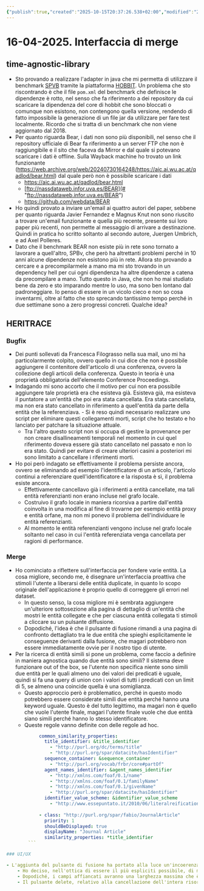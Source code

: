 ```yaml
---
{"publish":true,"created":"2025-10-15T20:37:26.538+02:00","modified":"2025-10-15T19:37:44.000+02:00","cssclasses":""}
---
```



# 16-04-2025. Interfaccia di merge

## time-agnostic-library

- Sto provando a realizzare l'adapter in java che mi permetta di utilizzare il benchmark [SPVB](https://github.com/hobbit-project/versioning-benchmark) tramite la piattaforma [HOBBIT](https://github.com/hobbit-project/core). Un problema che sto riscontrando è che il file `pom.xml` del benchmark che definisce le dipendenze è rotto, nel senso che fa riferimento a dei repository da cui scaricare la dipendenza del core di hobbit che sono bloccati o comunque non esistono, non contengono quella versione, rendendo di fatto impossibile la generazione di un file jar da utilizzare per fare test localmente. Ricordo che si tratta di un benchmark che non viene aggiornato dal 2018.
- Per quanto riguarda Bear, i dati non sono più disponibili, nel senso che il repository ufficiale di Bear fa riferimento a un server FTP che non è raggiungibile e il sito che faceva da Mirror e dal quale si potevano scaricare i dati è offline. Sulla Wayback machine ho trovato un link funzionante (https://web.archive.org/web/20240730164248/https://aic.ai.wu.ac.at/qadlod/bear.html) dal quale però non è possibile scaricare i dati
    - https://aic.ai.wu.ac.at/qadlod/bear.html
    - [ftp://nassdataweb.infor.uva.es/BEAR](# "ftp://nassdataweb.infor.uva.es/BEAR")
    - https://github.com/webdata/BEAR
- Ho quindi provato a inviare un'email ai quattro autori del paper, sebbene per quanto riguarda Javier Fernandez e Magnus Knut non sono riuscito a trovare un'email funzionante e quella più recente, presente sui loro paper più recenti, non permette al messaggio di arrivare a destinazione. Quindi in pratica ho scritto soltanto al secondo autore, Juergen Umbrich, e ad Axel Polleres.
- Dato che il benchmark BEAR non esiste più in rete sono tornato a lavorare a quell'altro, SPBv, che però ha altrettanti problemi perché in 10 anni alcune dipendenze non esistono più in rete. Allora sto provando a cercare e a precompilarmele a mano ma mi sto trovando in un dependency hell per cui ogni dipendenza ha altre dipendenze a catena da precompilare a mano. Tutto questo in Java, che non ho mai studiato bene da zero e sto imparando mentre lo uso, ma sono ben lontano dal padroneggiare. Io penso di essere in un vicolo cieco e non so cosa inventarmi, oltre al fatto che sto sprecando tantissimo tempo perché in due settimane sono a zero progressi concreti. Qualche idea?

## HERITRACE

### Bugfix

- Dei punti sollevati da Francesca Filograsso nella sua mail, uno mi ha particolarmente colpito, ovvero quello in cui dice che non è possibile aggiungere il contenitore dell'articolo di una conferenza, ovvero la collezione degli articoli della conferenza. Questo in teoria è una proprietà obbligatoria dell'elemento Conference Proceedings.
- Indagando mi sono accorto che il motivo per cui non era possibile aggiungere tale proprietà era che esisteva già. Esisteva già, ma esisteva il puntatore a un'entità che poi era stata cancellata. Era stata cancellata, ma non era stato cancellato in riferimento a quell'entità da parte della entità che la referenziava. - Si è reso quindi necessario realizzare uno script per eliminare questi collegamenti morti, script che ho testato e ho lanciato per patchare la situazione attuale.
    - Tra l'altro questo script non si occupa di gestire la provenance per non creare disallineamenti temporali nel momento in cui quel riferimento doveva essere già stato cancellato nel passato e non lo era stato. Quindi per evitare di creare ulteriori casini a posteriori mi sono limitato a cancellare i riferimenti morti.
- Ho poi però indagato se effettivamente il problema persiste ancora, ovvero se eliminando ad esempio l'identificatore di un articolo, l'articolo continui a referenziare quell'identificatore e la risposta è sì, il problema esiste ancora.
    - Effettivamente cancellavo già i riferimenti a entità cancellate, ma tali entità referenzianti non erano incluse nel grafo locale.
    - Costruivo il grafo locale in maniera ricorsiva a partire dall'entità coinvolta in una modifica al fine di trovarne per esempio entità proxy e entità orfane, ma non mi ponevo il problema dell'individuare le entità referenzianti.
    - Al momento le entità referenzianti vengono incluse nel grafo locale soltanto nel caso in cui l'entità referenziata venga cancellata per ragioni di performance.

### Merge

- Ho cominciato a riflettere sull'interfaccia per fondere varie entità. La cosa migliore, secondo me, è disegnare un'interfaccia proattiva che stimoli l'utente a liberarsi delle entità duplicate, in quanto lo scopo originale dell'applicazione è proprio quello di correggere gli errori nel dataset.
    - In questo senso, la cosa migliore mi è sembrata aggiungere un'ulteriore sottosezione alla pagina di dettaglio di un'entità che mostri le entità collegate e che per ciascuna entità collegata ti stimoli a cliccare su un pulsante diffusione.
    - Dopodiché, l'idea è che il pulsante di fusione rimandi a una pagina di confronto dettagliato tra le due entità che spieghi esplicitamente le conseguenze derivanti dalla fusione, che magari potrebbero non essere immediatamente ovvie per il nostro tipo di utente.
- Per la ricerca di entità simili si pone un problema, come faccio a definire in maniera agnostica quando due entità sono simili? Il sistema deve funzionare out of the box, se l'utente non specifica niente sono simili due entità per le quali almeno uno dei valori dei predicati è uguale, quindi si fa una query di union con i valori di tutti i predicati con un limit di 5, se almeno una coincide quella è una somiglianza.
    - Questo approccio però è problematico, perché in questo modo potrebbero essere considerate simili due entità perché hanno una keyword uguale. Questo è del tutto legittimo, ma magari non è quello che vuole l'utente finale, magari l'utente finale vuole che due entità siano simili perché hanno lo stesso identificatore.
    - Queste regole vanno definite con delle regole ad hoc.

```yaml
            common_similarity_properties:
              title_identifier: &title_identifier
                - "http://purl.org/dc/terms/title"
                - "http://purl.org/spar/datacite/hasIdentifier"
              sequence_container: &sequence_container
                - "http://purl.org/vocab/frbr/core#partOf"
              agent_names_identifier: &agent_names_identifier
                - "http://xmlns.com/foaf/0.1/name"
                - "http://xmlns.com/foaf/0.1/familyName"
                - "http://xmlns.com/foaf/0.1/givenName"
                - "http://purl.org/spar/datacite/hasIdentifier"
              identifier_value_scheme: &identifier_value_scheme
                - "http://www.essepuntato.it/2010/06/literalreification/hasLiteralValue"
              
            - class: "http://purl.org/spar/fabio/JournalArticle"
              priority: 1
              shouldBeDisplayed: true
              displayName: "Journal Article"
              similarity_properties: *title_identifier
        ```

### UI/UX

- L'aggiunta del pulsante di fusione ha portato alla luce un'incoerenza tra i vari pulsanti, nel senso che alcuni pulsanti avevano sia un'etichetta che un'icona, altri soltanto l'etichetta, altri soltanto l'icona.
    - Ho deciso, nell'ottica di essere il più espliciti possibile, di mettere icona e testo per tutti i pulsanti, cercando tra l'altro di renderli tutti della stessa larghezza per coerenza visiva e scegliendo delle parole che abbiano più o meno lo stesso numero di caratteri. Quindi, per esempio, Merge, Visit, Delete, Revert con una larghezza massima di 6 rem.
    - Dopodiché, i campi affiancati avranno una larghezza massima che è il 100% meno 7 rem della larghezza del contenitore.
    - Il pulsante delete, relativo alla cancellazione dell'intera risorsa, ora ha un'etichetta delete resource e edit diventa edit resource, in maniera tale che per i pulsanti in alto ci siano sempre due parole. Perché poi edit, quando cliccato, diventa cancel editing e in time machine ovviamente sono già due parole. Chiaramente, su smartphone, i pulsanti vanno uno sotto l'altro.